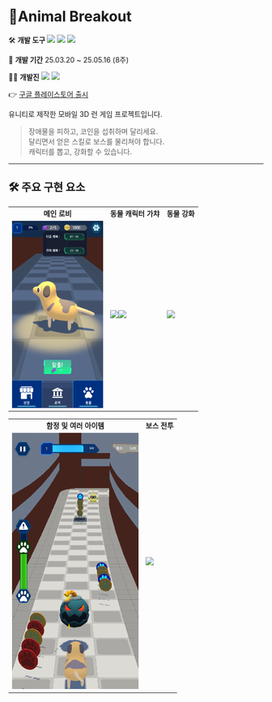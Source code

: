 #  🐶Animal Breakout

🛠️ **개발 도구**
 <img src="https://img.shields.io/badge/C%23-80247B?style=flat-square&logo=csharp&logoColor=white"/> <img src="https://img.shields.io/badge/Unity-000000?style=flat-square&logo=unity&logoColor=white"/>  <img src="https://img.shields.io/badge/EasyTutorial-005E9D?style=flat-square&logo=easytutorial&logoColor=white"/>

📅 **개발 기간**
 25.03.20 ~ 25.05.16 (8주)

🧑‍💻 **개발진**
 <img src="https://img.shields.io/badge/김희정, 민지규, 박민재-80247B?style=flat-square&logo=&logoColor=white"/> <img src="https://img.shields.io/badge/강지훈, 김용광, 이충림-005E9D?style=flat-square&logo=&logoColor=white"/> 

👉 [구글 플레이스토어 출시](https://play.google.com/store/apps/details?id=com.Kyungil.AnimalBreakOut&pcampaignid=web_share)

유니티로 제작한 모바일 3D 런 게임 프로젝트입니다.

> 장애물을 피하고, 코인을 섭취하며 달리세요.  
> 달리면서 얻은 스킬로 보스를 물리쳐야 합니다.  
> 캐릭터를 뽑고, 강화할 수 있습니다.

---

## 🛠️ 주요 구현 요소
<table>
  <tr>
    <td align="center"><strong>메인 로비</strong></td>
    <td align="center"><strong>동물 캐릭터 가챠</strong></td>
    <td align="center"><strong>동물 강화</strong></td>
  </tr>
  <tr>
    <td><img src="./Screenshot/메인 화면 3.png" width="180"/></td>
    <td><img src="./Screenshot/가챠화면.png" width="180"/><img src="./Screenshot/가챠결과.png" width="180"/></td>
    <td><img src="./Screenshot/동물강화화면.png" width="180"/></td>
  </tr>
</table>

<table>
  <tr>
    <td align="center"><strong>함정 및 여러 아이템</strong></td>
    <td align="center"><strong>보스 전투</strong></td>
  </tr>
  <tr>
    <td><img src="./Screenshot/아이템, 함정.png" width="250"/></td>
    <td><img src="./Screenshot/스킬과보스전화면.png" width="250"/></td>
  </tr>
</table>
